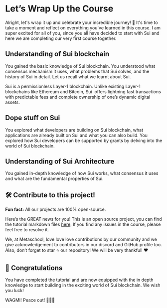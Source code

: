 # Let’s Wrap Up the Course

Alright, let's wrap it up and celebrate your incredible journey! 🎉 It's time to take a moment and reflect on everything you've learned in this course. I am super excited for all of you, since you all have decided to start with Sui and here we are completing our very first course together.

## Understanding of Sui blockchain

You gained the basic knowledge of Sui blockchain. You understood what consensus mechanism it uses, what problems that Sui solves, and the history of Sui in detail. Let us recall what we learnt about Sui.

Sui is a permissionless Layer-1 blockchain. Unlike existing Layer-1 blockchains like Ethereum and Bitcoin, Sui  offers lightning fast transactions with predictable fees and complete ownership of one’s dynamic digital assets.

## Dope stuff on Sui

You explored what developers are building on Sui blockchain, what applications are already built on Sui and what you can also build. You explored how Sui developers can be supported by grants by delving into the world of Sui blockchain.

## Understanding of Sui Architecture

You gained in-depth knowledge of how Sui works, what consensus it uses and what are the fundamental properties of Sui.

## 🛠 Contribute to this project!

**Fun fact:** All our projects are 100% open-source.

Here’s the GREAT news for you! This is an open source project, you can find the tutorial markdown files [here](https://github.com/0xmetaschool/Learning-Projects/tree/main/Introduction%20to%20Sui%20Chain). If you find any issues in the course, please feel free to resolve it.

We, at Metaschool, love love love contributions by our community and we give acknowledgement to contributors in our discord and GitHub profile too. Also, don’t forget to star ⭐️ our repository! We will be very thankful! ♥️

## 🎊 Congratulations

You have completed the tutorial and are now equipped with the in depth knowledge to start building in the exciting world of Sui blockchain. We wish you luck!

WAGMI! Peace out! ✌🏻🔮